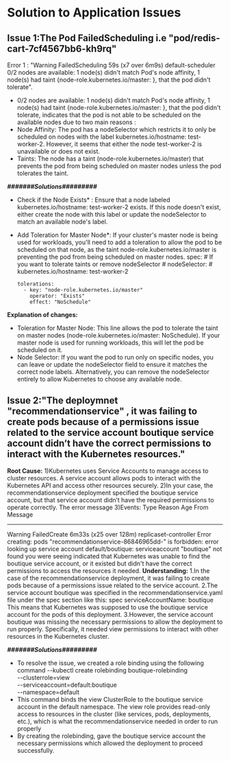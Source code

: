 # Solution to Application Issues
## Issue 1:The Pod FailedScheduling  i.e "pod/redis-cart-7cf4567bb6-kh9rq" 
 Error 1 : "Warning  FailedScheduling  59s (x7 over 6m9s)  default-scheduler  0/2 nodes are available: 1 node(s) didn't match Pod's node affinity, 1 node(s) had taint {node-role.kubernetes.io/master: }, that the pod didn't tolerate".
 - 0/2 nodes are available: 1 node(s) didn't match Pod's node affinity, 1 node(s) had taint {node-role.kubernetes.io/master: }, that the pod didn't tolerate, indicates that the pod is not able to be scheduled on the available nodes due to two main reasons :
 - Node Affinity: The pod has a nodeSelector which restricts it to only be scheduled on nodes with the label kubernetes.io/hostname: test-worker-2. However, it seems that either the node test-worker-2 is unavailable or does not exist.
- Taints: The node has a taint (node-role.kubernetes.io/master) that prevents the pod from being scheduled on master nodes unless the pod tolerates the taint.

***#######Solutions#########***

- Check if the Node Exists* : Ensure that a node labeled kubernetes.io/hostname: test-worker-2 exists. If this node doesn't exist, either create the node with this label or update the nodeSelector to match an available node's label.

- Add Toleration for Master Node*: If your cluster's master node is being used for workloads, you'll need to add a toleration to allow the pod to be scheduled on that node, as the taint node-role.kubernetes.io/master is preventing the pod from being scheduled on master nodes.
spec:
      # If you want to tolerate taints or remove nodeSelector
      # nodeSelector:
      #   kubernetes.io/hostname: test-worker-2
      
      tolerations:
        - key: "node-role.kubernetes.io/master"
          operator: "Exists"
          effect: "NoSchedule"
**Explanation of changes:**
- Toleration for Master Node: This line allows the pod to tolerate the taint on master nodes (node-role.kubernetes.io/master: NoSchedule). If your master node is used for running workloads, this will let the pod be scheduled on it.
- Node Selector: If you want the pod to run only on specific nodes, you can leave or update the nodeSelector field to ensure it matches the correct node labels. Alternatively, you can remove the nodeSelector entirely to allow Kubernetes to choose any available node.
  
## Issue 2:"The deploymnet "recommendationservice" , it was failing to create pods because of a permissions issue related to the service account boutique service account didn’t have the correct permissions to interact with the Kubernetes resources." 

 **Root Cause:**
1)Kubernetes uses Service Accounts to manage access to cluster resources. A service account allows pods to interact with the Kubernetes API and access other resources securely.
2)In your case, the recommendationservice deployment specified the boutique service account, but that service account didn’t have the required permissions to operate correctly.
The error message 
3)Events:
  Type     Reason        Age                    From                   Message
  ----     ------        ----                   ----                   -------
  Warning  FailedCreate  6m33s (x25 over 128m)  replicaset-controller  Error creating: pods "recommendationservice-86846965dd-" is forbidden: error looking up service account 
  default/boutique: serviceaccount "boutique" not found
  you were seeing indicated that Kubernetes was unable to find the boutique service account, or it existed but didn't have the correct permissions to access the resources it needed.
  **Understanding:**
1.In the case of the recommendationservice deployment, it was failing to create pods because of a permissions issue related to the service account.
2.The service account boutique was specified in the recommendationservice.yaml file under the spec section like this:
spec
serviceAccountName: boutique
This means that Kubernetes was supposed to use the boutique service account for the pods of this deployment.
3.However, the service account boutique was missing the necessary permissions to allow the deployment to run properly. Specifically, it needed view permissions to interact with other resources in the Kubernetes cluster.

***#######Solutions#########***
- To resolve the issue, we created a role binding using the following command
  --kubectl create rolebinding boutique-rolebinding \
  --clusterrole=view \
  --serviceaccount=default:boutique \
  --namespace=default
- This command binds the view ClusterRole to the boutique service account in the default namespace.
  The view role provides read-only access to resources in the cluster (like services, pods, deployments, etc.), which is what the recommendationservice needed in order to run properly
- By creating the rolebinding, gave the boutique service account the necessary permissions which allowed the deployment to proceed successfully.

